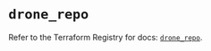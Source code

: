 # `drone_repo`

Refer to the Terraform Registry for docs: [`drone_repo`](https://registry.terraform.io/providers/kazanexpress/drone/0.4.0/docs/resources/repo).

